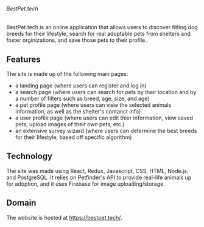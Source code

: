 ###### BestPet.tech

BestPet.tech is an online application that allows users to discover fitting dog breeds for their lifestyle, search for real adoptable pets from shelters and foster orginizations, and save those pets to their profile..

## Features
The site is made up of the following main pages:

- a landing page (where users can register and log in)
- a search page (where users can search for pets by their location and by a number of filters such as breed, age, size, and age)
- a pet profile page (where users can view the selected animals information, as well as the shelter's contanct info)
- a user profile page (where users can edit thier information, view saved pets, upload images of their own pets, etc.)
- an extensive survey wizard (where users can determine the best breeds for their lifestyle, based off specific algorithm)


## Technology
The site was made using React, Redux, Javascript, CSS, HTML, Node.js, and PostgreSQL. It relies on Petfinder's API to provide real-life animals up for adoption, and it uses Firebase for image uploading/storage.

## Domain
The website is hosted at https://bestpet.tech/.
